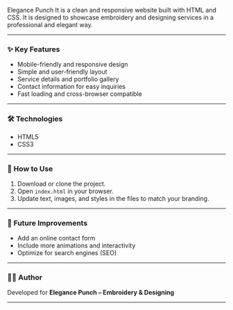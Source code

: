 

Elegance Punch It is a clean and responsive website built with HTML and CSS. It is designed to showcase embroidery and designing services in a professional and elegant way.

---

### ✨ Key Features

* Mobile-friendly and responsive design
* Simple and user-friendly layout
* Service details and portfolio gallery
* Contact information for easy inquiries
* Fast loading and cross-browser compatible

---

### 🛠️ Technologies

* HTML5
* CSS3

---


### 🚀 How to Use

1. Download or clone the project.
2. Open `index.html` in your browser.
3. Update text, images, and styles in the files to match your branding.

---

### 🔮 Future Improvements

* Add an online contact form
* Include more animations and interactivity
* Optimize for search engines (SEO)

---

### 👨‍💻 Author

Developed for **Elegance Punch  – Embroidery & Designing**

---
